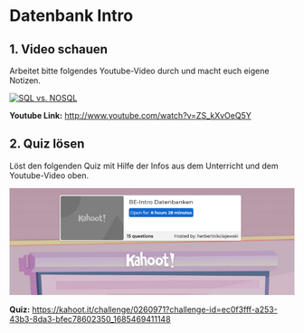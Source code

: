 # Datenbank Intro

## 1. Video schauen

Arbeitet bitte folgendes Youtube-Video durch und macht euch eigene Notizen.

[![SQL vs. NOSQL](http://img.youtube.com/vi/ZS_kXvOeQ5Y/0.jpg)](http://www.youtube.com/watch?v=ZS_kXvOeQ5Y)

**Youtube Link:** http://www.youtube.com/watch?v=ZS_kXvOeQ5Y

## 2. Quiz lösen

Löst den folgenden Quiz mit Hilfe der Infos aus dem Unterricht und dem Youtube-Video oben.

[![Quiz](Screenshot%20from%202023-05-31%2009-31-53.png)](https://kahoot.it/challenge/0260971?challenge-id=ec0f3fff-a253-43b3-8da3-bfec78602350_1685469411148)

**Quiz:** https://kahoot.it/challenge/0260971?challenge-id=ec0f3fff-a253-43b3-8da3-bfec78602350_1685469411148
